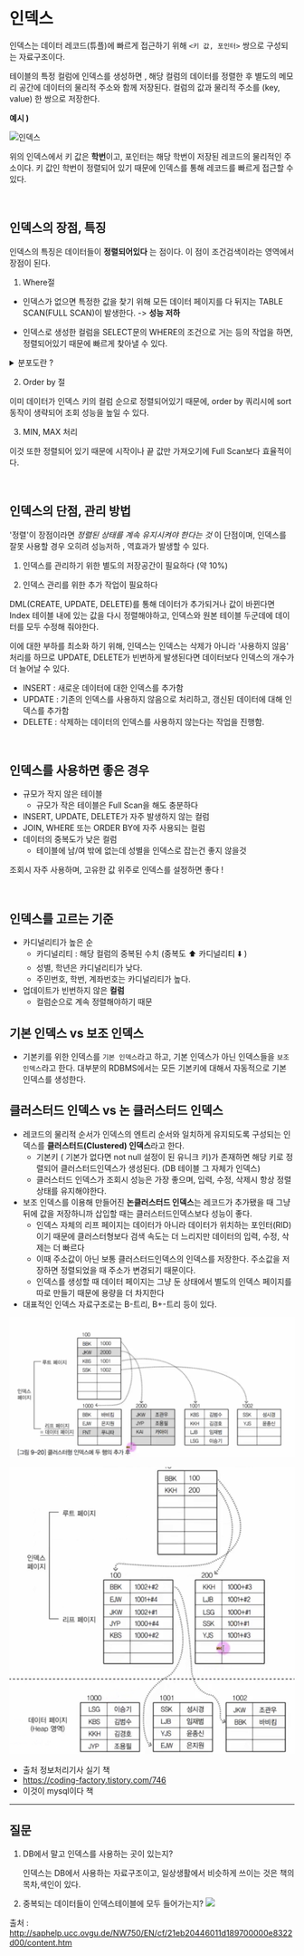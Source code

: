 # 인덱스

인덱스는 데이터 레코드(튜플)에 빠르게 접근하기 위해 `<키 값, 포인터>` 쌍으로 구성되는 자료구조이다.

테이블의 특정 컬럼에 인덱스를 생성하면 , 해당 컬럼의 데이터를 정렬한 후 별도의 메모리 공간에 데이터의 물리적 주소와 함께 저장된다. 컬럼의 값과 물리적 주소를 (key, value) 한 쌍으로 저장한다.

**예시 )**

![인덱스](./img/index.png)

위의 인덱스에서 키 값은 **학번**이고, 포인터는 해당 학번이 저장된 레코드의 물리적인 주소이다. 키 값인 학번이 정렬되어 있기 때문에 인덱스를 통해 레코드를 빠르게 접근할 수 있다.

<br/>

## 인덱스의 장점, 특징

인덱스의 특징은 데이터들이 **정렬되어있다** 는 점이다. 이 점이 조건검색이라는 영역에서 장점이 된다.

1. Where절

- 인덱스가 없으면 특정한 값을 찾기 위해 모든 데이터 페이지를 다 뒤지는 TABLE SCAN(FULL SCAN)이 발생한다. -> **성능 저하**

- 인덱스로 생성한 컬럼을 SELECT문의 WHERE의 조건으로 거는 등의 작업을 하면, 정렬되어있기 때문에 빠르게 찾아낼 수 있다.

<details>
  <summary> 분포도란 ? </summary>
  일반적으로 적용 가능한 인덱스가 없거나 분포도가 넓은 데이터를 검색할 때는 FULL TABLE SCAN을 사용한다.

- 분포도란 특정 컬럼의 데이터가 테이블에 평균적으로 분포되어있는 정도를 말한다.
- 분포도가 넓다 : 유니크한 데이터 종류가 많다.
- 분포도가 10~15% 정도인 컬럼이 인덱스로 적절하다.

</details>

2. Order by 절

이미 데이터가 인덱스 키의 컬럼 순으로 정렬되어있기 때문에, order by 쿼리시에 sort 동작이 생략되어 조회 성능을 높일 수 있다.

3. MIN, MAX 처리

이것 또한 정렬되어 있기 때문에 시작이나 끝 값만 가져오기에 Full Scan보다 효율적이다.

<br/>

## 인덱스의 단점, 관리 방법

'정렬'이 장점이라면 _정렬된 상태를 계속 유지시켜야 한다는 것_ 이 단점이며, 인덱스를 잘못 사용할 경우 오히려 성능저하 , 역효과가 발생할 수 있다.

1. 인덱스를 관리하기 위한 별도의 저장공간이 필요하다 (약 10%)

2. 인덱스 관리를 위한 추가 작업이 필요하다

DML(CREATE, UPDATE, DELETE)를 통해 데이터가 추가되거나 값이 바뀐다면 Index 테이블 내에 있는 값을 다시 정렬해야하고, 인덱스와 원본 테이블 두군데에 데이터를 모두 수정해 줘야한다.

이에 대한 부하를 최소화 하기 위해, 인덱스는 인덱스는 삭제가 아니라 '사용하지 않음' 처리를 하므로 UPDATE, DELETE가 빈번하게 발생된다면 데이터보다 인덱스의 개수가 더 늘어날 수 있다.

- INSERT : 새로운 데이터에 대한 인덱스를 추가함
- UPDATE : 기존의 인덱스를 사용하지 않음으로 처리하고, 갱신된 데이터에 대해 인덱스를 추가함
- DELETE : 삭제하는 데이터의 인덱스를 사용하지 않는다는 작업을 진행함.

<br/>

## 인덱스를 사용하면 좋은 경우

- 규모가 작지 않은 테이블
  - 규모가 작은 테이블은 Full Scan을 해도 충분하다
- INSERT, UPDATE, DELETE가 자주 발생하지 않는 컬럼
- JOIN, WHERE 또는 ORDER BY에 자주 사용되는 컬럼
- 데이터의 중복도가 낮은 컬럼
  - 테이블에 남/여 밖에 없는데 성별을 인덱스로 잡는건 좋지 않을것

조회시 자주 사용하며, 고유한 값 위주로 인덱스를 설정하면 좋다 !

<br/>

## 인덱스를 고르는 기준

- 카디널리티가 높은 순
  - 카디널리티 : 해당 컬럼의 중복된 수치 (중복도 ⬆️ 카디널리티 ⬇️ )
  - 성별, 학년은 카디널리티가 낮다.
  - 주민번호, 학번, 계좌번호는 카디널리티가 높다.
- 업데이트가 빈번하지 않은 **컬럼**
  - 컬럼순으로 계속 정렬해야하기 때문

## 기본 인덱스 vs 보조 인덱스

- 기본키를 위한 인덱스를 `기본 인덱스`라고 하고, 기본 인덱스가 아닌 인덱스들을 `보조 인덱스`라고 한다. 대부분의 RDBMS에서는 모든 기본키에 대해서 자동적으로 기본 인덱스를 생성한다.

## 클러스터드 인덱스 vs 논 클러스터드 인덱스

- 레코드의 물리적 순서가 인덱스의 엔트리 순서와 일치하게 유지되도록 구성되는 인덱스를 **클러스터드(Clustered) 인덱스**라고 한다.
  - 기본키 ( 기본가 없다면 not null 설정이 된 유니크 키)가 존재하면 해당 키로 정렬되어 클러스터드인덱스가 생성된다. (DB 테이블 그 자체가 인덱스)
  - 클러스터드 인덱스가 조회시 성능은 가장 좋으며, 입력, 수정, 삭제시 항상 정렬상태를 유지해야한다.
- 보조 인덱스를 이용해 만들어진 **논클러스터드 인덱스**는 레코드가 추가됐을 때 그냥 뒤에 값을 저장하니까 삽입할 때는 클러스터드인덱스보다 성능이 좋다.
  - 인덱스 자체의 리프 페이지는 데이터가 아니라 데이터가 위치하는 포인터(RID)이기 때문에 클러스터형보다 검색 속도는 더 느리지만 데이터의 입력, 수정, 삭제는 더 빠르다
  - 이때 주소값이 아닌 보통 클러스터드인덱스의 인덱스를 저장한다. 주소값을 저장하면 정렬되었을 때 주소가 변경되기 때문이다.
  - 인덱스를 생성할 때 데이터 페이지는 그냥 둔 상태에서 별도의 인덱스 페이지를 따로 만들기 때문에 용량을 더 차지한다
- 대표적인 인덱스 자료구조로는 B-트리, B+-트리 등이 있다.

![img](./img/클러스터드인덱스.PNG)

![img](./img/논클러스터드인덱스.PNG)

- 출처 정보처리기사 실기 책
- https://coding-factory.tistory.com/746
- 이것이 mysql이다 책

---

## 질문

1. DB에서 말고 인덱스를 사용하는 곳이 있는지?

   인덱스는 DB에서 사용하는 자료구조이고, 일상생활에서 비슷하게 쓰이는 것은 책의 목차,색인이 있다.

2. 중복되는 데이터들이 인덱스테이블에 모두 들어가는지?
   <img src="./img/index-2.png"/>

출처 : http://saphelp.ucc.ovgu.de/NW750/EN/cf/21eb20446011d189700000e8322d00/content.htm
